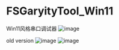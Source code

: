 # FSGaryityTool_Win11
Win11风格串口调试器
![image](https://github.com/SQc04/FSGaryityTool_Win11/assets/47497442/9347683e-94cd-464d-8dbe-51795bb29b66)


old version
![image](https://github.com/SQc04/FSGaryityTool_Win11/assets/47497442/6c039119-9fbc-4c4c-8691-1afdea4bdcc3)
![image](https://github.com/SQc04/FSGaryityTool_Win11/assets/47497442/637dd4de-7c80-46e3-9803-719c4df64649)

